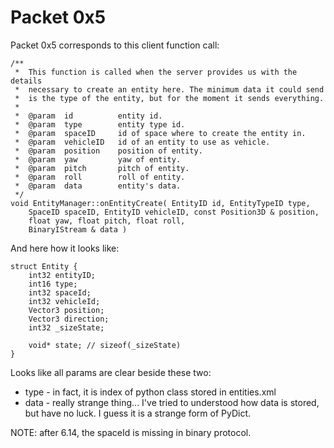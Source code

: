 # Packet 0x5

Packet 0x5 corresponds to this client function call:

```
/**
 *	This function is called when the server provides us with the details
 *	necessary to create an entity here. The minimum data it could send
 *	is the type of the entity, but for the moment it sends everything.
 *
 *	@param	id			entity id.
 *	@param	type		entity type id.
 *	@param	spaceID		id of space where to create the entity in.
 *	@param	vehicleID	id of an entity to use as vehicle.
 *	@param	position	position of entity.
 *	@param	yaw			yaw of entity.
 *	@param	pitch		pitch of entity.
 *	@param	roll		roll of entity.
 *	@param	data		entity's data.
 */
void EntityManager::onEntityCreate( EntityID id, EntityTypeID type,
	SpaceID spaceID, EntityID vehicleID, const Position3D & position,
	float yaw, float pitch, float roll,
	BinaryIStream & data )
```

And here how it looks like:

```
struct Entity {
    int32 entityID;
    int16 type;
    int32 spaceId;
    int32 vehicleId;
    Vector3 position;
    Vector3 direction;
    int32 _sizeState;

    void* state; // sizeof(_sizeState)
}
```


Looks like all params are clear beside these two:
* type - in fact, it is index of python class stored in entities.xml
* data - really strange thing... I've tried to understood how data is stored, but have no luck. I guess it is a strange form of PyDict.

NOTE: after 6.14, the spaceId is missing in binary protocol. 
